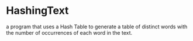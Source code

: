 # HashingText
 a program that uses a Hash Table to generate a table of distinct words with the number of occurrences of each word in the text.
